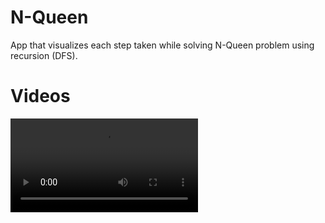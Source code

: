 # N-Queen
 
App that visualizes each step taken while solving N-Queen problem using recursion (DFS).


# Videos

![Farmers Market Finder Demo](Videos/4.mp4)
